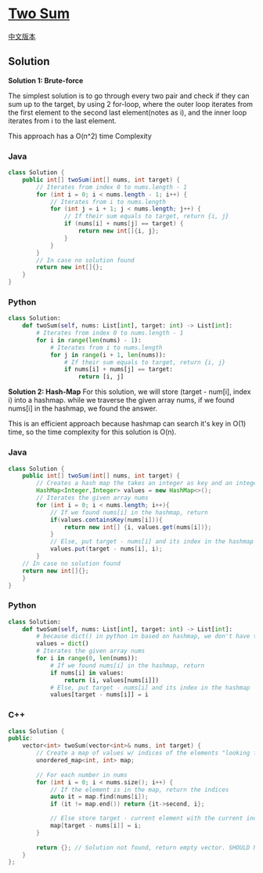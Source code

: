 # [Two Sum](https://leetcode.com/problems/two-sum/)

[中文版本](/Solution_CN/0001_Two_Sum_CN.md)

## Solution

**Solution 1: Brute-force**

The simplest solution is to go through every two pair and check if they can sum up to the target, by using 2 for-loop, where the outer loop iterates from the first element to the second last element(notes as i), and the inner loop iterates from i to the last element.

This approach has a O(n^2) time Complexity

### Java

```java
class Solution {
    public int[] twoSum(int[] nums, int target) {
        // Iterates from index 0 to nums.length - 1
        for (int i = 0; i < nums.length - 1; i++) {
            // Iterates from i to nums.length
            for (int j = i + 1; j < nums.length; j++) {
                // If their sum equals to target, return {i, j}
                if (nums[i] + nums[j] == target) {
                    return new int[]{i, j};
                }
            }
        }
        // In case no solution found
        return new int[]{};
    }
}
```

### Python

```python
class Solution:
    def twoSum(self, nums: List[int], target: int) -> List[int]:
        # Iterates from index 0 to nums.length - 1
        for i in range(len(nums) - 1):
            # Iterates from i to nums.length
            for j in range(i + 1, len(nums)):
                # If their sum equals to target, return {i, j}
                if nums[i] + nums[j] == target:
                    return [i, j]
```

**Solution 2: Hash-Map**
For this solution, we will store (target - num[i], index i) into a hashmap. while we traverse the given array nums, if we found nums[i] in the hashmap, we found the answer.

This is an efficient approach because hashmap can search it's key in O(1) time, so the time complexity for this solution is O(n).

### Java

```java
class Solution {
    public int[] twoSum(int[] nums, int target) {
        // Creates a hash map the takes an integer as key and an integer as value
        HashMap<Integer,Integer> values = new HashMap<>();
        // Iterates the given array nums
        for (int i = 0; i < nums.length; i++){
            // If we found nums[i] in the hashmap, return
            if(values.containsKey(nums[i])){
                return new int[] {i, values.get(nums[i])};
            }
            // Else, put target - nums[i] and its index in the hashmap
            values.put(target - nums[i], i);
        }
    // In case no solution found
    return new int[]{};
    }
}
```

### Python

```python
class Solution:
    def twoSum(self, nums: List[int], target: int) -> List[int]:
        # because dict() in python in based on hashmap, we don't have to pecifically set up a hashmap
        values = dict()
        # Iterates the given array nums
        for i in range(0, len(nums)):
            # If we found nums[i] in the hashmap, return
            if nums[i] in values:
                return (i, values[nums[i]])
            # Else, put target - nums[i] and its index in the hashmap
            values[target - nums[i]] = i
```

### C++
```c++
class Solution {
public:
    vector<int> twoSum(vector<int>& nums, int target) {
        // Create a map of values w/ indices of the elements "looking for it"
        unordered_map<int, int> map;
        
        // For each number in nums
        for (int i = 0; i < nums.size(); i++) {
            // If the element is in the map, return the indices
            auto it = map.find(nums[i]);
            if (it != map.end()) return {it->second, i};

            // Else store target - current element with the current index
            map[target - nums[i]] = i;
        }
        
        return {}; // Solution not found, return empty vector. SHOULD NOT HAPPEN!
    }
};
```
